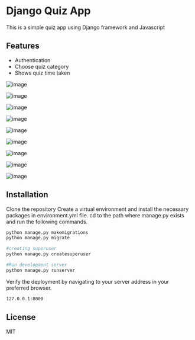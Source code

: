 # Django Quiz App
 This is a simple quiz app using Django framework and Javascript

## Features

- Authentication
- Choose quiz category
- Shows quiz time taken

![image](https://user-images.githubusercontent.com/62532677/113384597-06076680-93a4-11eb-88be-48cff27ba07f.png)

![image](https://user-images.githubusercontent.com/62532677/113384696-3e0ea980-93a4-11eb-945e-f801f08d72ec.png)

![image](https://user-images.githubusercontent.com/62532677/113384774-65657680-93a4-11eb-864d-91c5384b5909.png)

![image](https://user-images.githubusercontent.com/62532677/113384813-7f9f5480-93a4-11eb-9cf6-37a4f96ecb3c.png)

![image](https://user-images.githubusercontent.com/62532677/113384871-9fcf1380-93a4-11eb-85f0-356ae9a2f6cb.png)

![image](https://user-images.githubusercontent.com/62532677/113384929-b9705b00-93a4-11eb-9a87-f64a769e3301.png)

![image](https://user-images.githubusercontent.com/62532677/113384989-d6a52980-93a4-11eb-8648-822a4f9d49d5.png)

![image](https://user-images.githubusercontent.com/62532677/113385034-eae92680-93a4-11eb-9586-9d0e4b4f2652.png)

![image](https://user-images.githubusercontent.com/62532677/113385079-018f7d80-93a5-11eb-86c0-b0354ea506f8.png)



## Installation

Clone the repository
Create a virtual environment and install the necessary packages in environment.yml file. 
cd to the path where manage.py exists and run the following commands.

```sh
python manage.py makemigrations
python manage.py migrate

#creating superuser
python manage.py createsuperuser

#Run development server
python manage.py runserver
```

Verify the deployment by navigating to your server address in your preferred browser.

```sh
127.0.0.1:8000
```

## License

MIT


  
